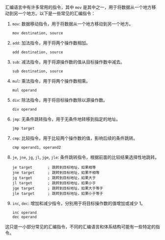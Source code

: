 汇编语言中有许多常用的指令，其中 `mov` 是其中之一，用于将数据从一个地方移动到另一个地方。以下是一些常见的汇编指令：

1. `mov`: 数据移动指令，用于将数据从一个地方移动到另一个地方。
   ```
   mov destination, source
   ```

2. `add`: 加法指令，用于将两个操作数相加。
   ```
   add destination, source
   ```

3. `sub`: 减法指令，用于将源操作数的值从目标操作数中减去。
   ```
   sub destination, source
   ```

4. `mul`: 乘法指令，用于将两个操作数相乘。
   ```
   mul operand
   ```

5. `div`: 除法指令，用于将目标操作数除以源操作数。
   ```
   div operand
   ```

6. `jmp`: 无条件跳转指令，用于无条件地转移到指定的地址。
   ```
   jmp target
   ```

7. `cmp`: 比较指令，用于比较两个操作数的值，影响后续的条件跳转。
   ```
   cmp operand1, operand2
   ```

8. `je`, `jne`, `jg`, `jl`, `jge`, `jle`: 条件跳转指令，根据前面的比较结果选择性地跳转。
   ```
   je target       ; 跳转到目标地址，如果相等
   jne target      ; 跳转到目标地址，如果不相等
   jg target       ; 跳转到目标地址，如果大于
   jl target       ; 跳转到目标地址，如果小于
   jge target      ; 跳转到目标地址，如果大于等于
   jle target      ; 跳转到目标地址，如果小于等于
   ```

9. `inc`, `dec`: 增加和减少指令，分别用于将目标操作数的值增加或减少 1。
   ```
   inc operand
   dec operand
   ```

这只是一小部分常见的汇编指令，不同的汇编语言和体系结构可能有一些特定的指令。